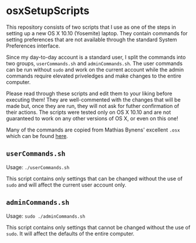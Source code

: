 # osxSetupScripts
This repository consists of two scripts that I use as one of the steps in setting up a new OS X 10.10 (Yosemite) laptop. They contain commands for setting preferences that are not available through the standard System Preferences interface.

Since my day-to-day account is a standard user, I split the commands into two groups, `userCommands.sh` and `adminCommands.sh`. The user commands can be run without `sudo` and work on the current account while the admin commands require elevated priveledges and make changes to the entire computer.

Please read through these scripts and edit them to your liking before executing them! They are well-commented with the changes that will be made but, once they are run, they will not ask for futher confirmation of their actions. The scripts were tested only on OS X 10.10 and are not guaranteed to work on any other versions of OS X, or even on this one!

Many of the commands are copied from Mathias Bynens' excellent `.osx` which can be found [here](https://github.com/mathiasbynens/dotfiles/blob/master/.osx).

## `userCommands.sh`
Usage: `./userCommands.sh`

This script contains only settings that can be changed without the use of `sudo` and will affect the current user account only.

## `adminCommands.sh`
Usage: `sudo ./adminCommands.sh`

This script contains only settings that cannot be changed without the use of `sudo`. It will affect the defaults of the entire computer.
